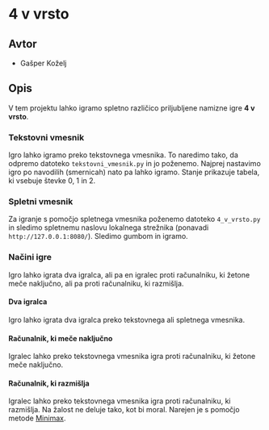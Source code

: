 # 4 v vrsto

## Avtor

* Gašper Koželj

## Opis

V tem projektu lahko igramo spletno različico priljubljene namizne igre **4 v vrsto**.

### Tekstovni vmesnik

Igro lahko igramo preko tekstovnega vmesnika. To naredimo tako, da odpremo datoteko `tekstovni_vmesnik.py`
in jo poženemo. Najprej nastavimo igro po navodilih (smernicah) nato pa lahko igramo. Stanje prikazuje tabela,
ki vsebuje števke 0, 1 in 2. 

### Spletni vmesnik

Za igranje s pomočjo spletnega vmesnika poženemo datoteko `4_v_vrsto.py` in sledimo spletnemu naslovu
lokalnega strežnika (ponavadi `http://127.0.0.1:8080/`). Sledimo gumbom in igramo.

### Načini igre

Igro lahko igrata dva igralca, ali pa en igralec proti računalniku, ki žetone meče naključno, ali pa proti računalniku, ki razmišlja.

#### Dva igralca

Igro lahko igrata dva igralca preko tekstovnega ali spletnega vmesnika.

#### Računalnik, ki meče naključno

Igralec lahko preko tekstovnega vmesnika igra proti računalniku, ki žetone meče naključno.

#### Računalnik, ki razmišlja

Igralec lahko preko tekstovnega vmesnika igra proti računalniku, ki razmišlja. Na žalost ne deluje tako, kot bi moral.
Narejen je s pomočjo metode [Minimax](https://en.wikipedia.org/wiki/Minimax).